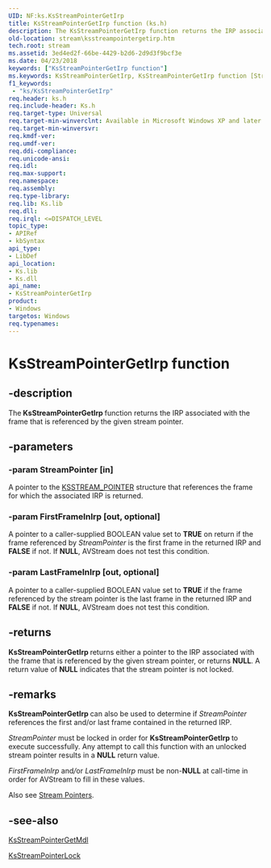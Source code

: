 ```yaml
---
UID: NF:ks.KsStreamPointerGetIrp
title: KsStreamPointerGetIrp function (ks.h)
description: The KsStreamPointerGetIrp function returns the IRP associated with the frame that is referenced by the given stream pointer.
old-location: stream\ksstreampointergetirp.htm
tech.root: stream
ms.assetid: 3ed4ed2f-66be-4429-b2d6-2d9d3f9bcf3e
ms.date: 04/23/2018
keywords: ["KsStreamPointerGetIrp function"]
ms.keywords: KsStreamPointerGetIrp, KsStreamPointerGetIrp function [Streaming Media Devices], avfunc_57ecd1af-c967-473c-b475-1d91bc42f2eb.xml, ks/KsStreamPointerGetIrp, stream.ksstreampointergetirp
f1_keywords:
 - "ks/KsStreamPointerGetIrp"
req.header: ks.h
req.include-header: Ks.h
req.target-type: Universal
req.target-min-winverclnt: Available in Microsoft Windows XP and later operating systems and DirectX 8.0 and later DirectX versions.
req.target-min-winversvr: 
req.kmdf-ver: 
req.umdf-ver: 
req.ddi-compliance: 
req.unicode-ansi: 
req.idl: 
req.max-support: 
req.namespace: 
req.assembly: 
req.type-library: 
req.lib: Ks.lib
req.dll: 
req.irql: <=DISPATCH_LEVEL
topic_type:
- APIRef
- kbSyntax
api_type:
- LibDef
api_location:
- Ks.lib
- Ks.dll
api_name:
- KsStreamPointerGetIrp
product:
- Windows
targetos: Windows
req.typenames: 
---
```


# KsStreamPointerGetIrp function


## -description


The<b> KsStreamPointerGetIrp </b>function returns the IRP associated with the frame that is referenced by the given stream pointer.


## -parameters




### -param StreamPointer [in]

A pointer to the <a href="https://docs.microsoft.com/windows-hardware/drivers/ddi/ks/ns-ks-_ksstream_pointer">KSSTREAM_POINTER</a> structure that references the frame for which the associated IRP is returned.


### -param FirstFrameInIrp [out, optional]

A pointer to a caller-supplied BOOLEAN value set to <b>TRUE</b> on return if the frame referenced by <i>StreamPointer</i> is the first frame in the returned IRP and <b>FALSE</b> if not. If <b>NULL</b>, AVStream does not test this condition.


### -param LastFrameInIrp [out, optional]

A pointer to a caller-supplied BOOLEAN value set to <b>TRUE</b> if the frame referenced by the stream pointer is the last frame in the returned IRP and <b>FALSE</b> if not. If <b>NULL</b>, AVStream does not test this condition.


## -returns



<b>KsStreamPointerGetIrp </b>returns either a pointer to the IRP associated with the frame that is referenced by the given stream pointer, or returns <b>NULL</b>. A return value of <b>NULL</b> indicates that the stream pointer is not locked.




## -remarks



<b>KsStreamPointerGetIrp </b>can also be used to determine if <i>StreamPointer</i> references the first and/or last frame contained in the returned IRP.

<i>StreamPointer</i> must be locked in order for <b>KsStreamPointerGetIrp </b>to execute successfully. Any attempt to call this function with an unlocked stream pointer results in a <b>NULL</b> return value.

<i>FirstFrameInIrp </i>and<i>/</i>or <i>LastFrameInIrp</i> must be non-<b>NULL</b> at call-time in order for AVStream to fill in these values.

Also see <a href="https://docs.microsoft.com/windows-hardware/drivers/stream/stream-pointers">Stream Pointers</a>.




## -see-also




<a href="https://docs.microsoft.com/windows-hardware/drivers/ddi/ks/nf-ks-ksstreampointergetmdl">KsStreamPointerGetMdl</a>



<a href="https://docs.microsoft.com/windows-hardware/drivers/devtest/ks-ksstreampointerlock">KsStreamPointerLock</a>
 

 

